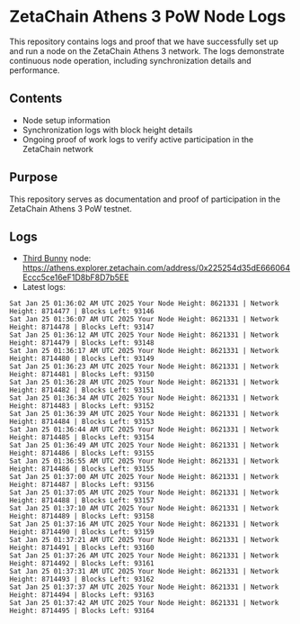 # ZetaChain Athens 3 PoW Node Logs
This repository contains logs and proof that we have successfully set up and run a node on the ZetaChain Athens 3 network. The logs demonstrate continuous node operation, including synchronization details and performance.

## Contents
- Node setup information
- Synchronization logs with block height details
- Ongoing proof of work logs to verify active participation in the ZetaChain network

## Purpose
This repository serves as documentation and proof of participation in the ZetaChain Athens 3 PoW testnet.

## Logs

- [Third Bunny](https://thirdbunny.xyz/) node: https://athens.explorer.zetachain.com/address/0x225254d35dE666064Eccc5ce16eF1D8bF8D7b5EE
- Latest logs:
```
Sat Jan 25 01:36:02 AM UTC 2025 Your Node Height: 8621331 | Network Height: 8714477 | Blocks Left: 93146
Sat Jan 25 01:36:07 AM UTC 2025 Your Node Height: 8621331 | Network Height: 8714478 | Blocks Left: 93147
Sat Jan 25 01:36:12 AM UTC 2025 Your Node Height: 8621331 | Network Height: 8714479 | Blocks Left: 93148
Sat Jan 25 01:36:17 AM UTC 2025 Your Node Height: 8621331 | Network Height: 8714480 | Blocks Left: 93149
Sat Jan 25 01:36:23 AM UTC 2025 Your Node Height: 8621331 | Network Height: 8714481 | Blocks Left: 93150
Sat Jan 25 01:36:28 AM UTC 2025 Your Node Height: 8621331 | Network Height: 8714482 | Blocks Left: 93151
Sat Jan 25 01:36:34 AM UTC 2025 Your Node Height: 8621331 | Network Height: 8714483 | Blocks Left: 93152
Sat Jan 25 01:36:39 AM UTC 2025 Your Node Height: 8621331 | Network Height: 8714484 | Blocks Left: 93153
Sat Jan 25 01:36:44 AM UTC 2025 Your Node Height: 8621331 | Network Height: 8714485 | Blocks Left: 93154
Sat Jan 25 01:36:49 AM UTC 2025 Your Node Height: 8621331 | Network Height: 8714486 | Blocks Left: 93155
Sat Jan 25 01:36:55 AM UTC 2025 Your Node Height: 8621331 | Network Height: 8714486 | Blocks Left: 93155
Sat Jan 25 01:37:00 AM UTC 2025 Your Node Height: 8621331 | Network Height: 8714487 | Blocks Left: 93156
Sat Jan 25 01:37:05 AM UTC 2025 Your Node Height: 8621331 | Network Height: 8714488 | Blocks Left: 93157
Sat Jan 25 01:37:10 AM UTC 2025 Your Node Height: 8621331 | Network Height: 8714489 | Blocks Left: 93158
Sat Jan 25 01:37:16 AM UTC 2025 Your Node Height: 8621331 | Network Height: 8714490 | Blocks Left: 93159
Sat Jan 25 01:37:21 AM UTC 2025 Your Node Height: 8621331 | Network Height: 8714491 | Blocks Left: 93160
Sat Jan 25 01:37:26 AM UTC 2025 Your Node Height: 8621331 | Network Height: 8714492 | Blocks Left: 93161
Sat Jan 25 01:37:31 AM UTC 2025 Your Node Height: 8621331 | Network Height: 8714493 | Blocks Left: 93162
Sat Jan 25 01:37:37 AM UTC 2025 Your Node Height: 8621331 | Network Height: 8714494 | Blocks Left: 93163
Sat Jan 25 01:37:42 AM UTC 2025 Your Node Height: 8621331 | Network Height: 8714495 | Blocks Left: 93164
```

